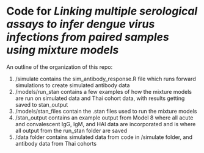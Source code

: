 # Code for *Linking multiple serological assays to infer dengue virus infections from paired samples using mixture models*

An outline of the organization of this repo:
1. /simulate contains the sim_antibody_response.R file which runs forward simulations to create simulated antibody data
2. /models/run_stan contains a few examples of how the mixture models are run on simulated data and Thai cohort data, with results getting saved to stan_output
3. /models/stan_files contain the .stan files used to run the mixture models
4. /stan_output contains an example output from Model 8 where all acute and convalescent IgG, IgM, and HAI data are incorporated and is where all output from the run_stan folder are saved
5. /data folder contains simulated data from code in /simulate folder, and antibody data from Thai cohorts